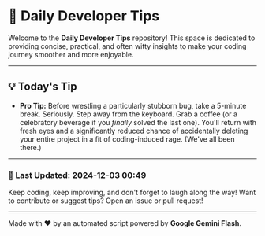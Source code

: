 
# 🌟 Daily Developer Tips

Welcome to the **Daily Developer Tips** repository! This space is dedicated to providing concise, practical, and often witty insights to make your coding journey smoother and more enjoyable.

---

## 💡 Today's Tip

- **Pro Tip:**  Before wrestling a particularly stubborn bug, take a 5-minute break.  Seriously.  Step away from the keyboard.  Grab a coffee (or a celebratory beverage if you *finally* solved the last one).  You'll return with fresh eyes and a significantly reduced chance of accidentally deleting your entire project in a fit of coding-induced rage.  (We've all been there.)

---

### 📅 Last Updated: 2024-12-03 00:49

Keep coding, keep improving, and don't forget to laugh along the way! Want to contribute or suggest tips? Open an issue or pull request!

---

Made with ❤️ by an automated script powered by **Google Gemini Flash**.

